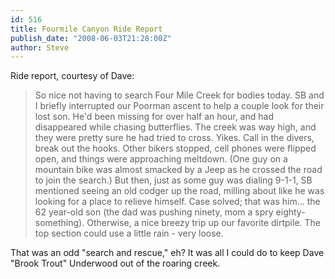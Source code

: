 ```yaml
---
id: 516
title: Fourmile Canyon Ride Report
publish_date: "2008-06-03T21:28:00Z"
author: Steve
---
```

Ride report, courtesy of Dave:

> So nice not having to search Four Mile Creek for bodies today. SB and I briefly interrupted our Poorman ascent to help a couple look for their lost son. He'd been missing for over half an hour, and had disappeared while chasing butterflies. The creek was way high, and they were pretty sure he had tried to cross. Yikes. Call in the divers, break out the hooks. Other bikers stopped, cell phones were flipped open, and things were approaching meltdown. (One guy on a mountain bike was almost smacked by a Jeep as he crossed the road to join the search.) But then, just as some guy was dialing 9-1-1, SB mentioned seeing an old codger up the road, milling about like he was looking for a place to relieve himself. Case solved; that was him... the 62 year-old son (the dad was pushing ninety, mom a spry eighty-something). Otherwise, a nice breezy trip up our favorite dirtpile. The top section could use a little rain - very loose.

That was an odd "search and rescue," eh? It was all I could do to keep Dave "Brook Trout" Underwood out of the roaring creek.
